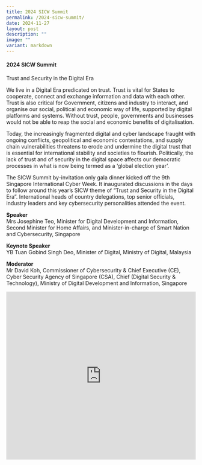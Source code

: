 ```yaml
---
title: 2024 SICW Summit
permalink: /2024-sicw-summit/
date: 2024-11-27
layout: post
description: ""
image: ""
variant: markdown
---
```

#### **2024 SICW Summit**

Trust and Security in the Digital Era

We live in a Digital Era predicated on trust. Trust is vital for States to cooperate, connect and exchange information and data with each other. Trust is also critical for Government, citizens and industry to interact, and organise our social, political and economic way of life, supported by digital platforms and systems. Without trust, people, governments and businesses would not be able to reap the social and economic benefits of digitalisation.

Today, the increasingly fragmented digital and cyber landscape fraught with ongoing conflicts, geopolitical and economic contestations, and supply chain vulnerabilities threatens to erode and undermine the digital trust that is essential for international stability and societies to flourish. Politically, the lack of trust and of security in the digital space affects our democratic processes in what is now being termed as a ‘global election year’.

The SICW Summit by-invitation only gala dinner kicked off the 9th Singapore International Cyber Week. It inaugurated discussions in the days to follow around this year’s SICW theme of “Trust and Security in the Digital Era”. International heads of country delegations, top senior officials, industry leaders and key cybersecurity personalities attended the event.

**Speaker**
<br>Mrs Josephine Teo, Minister for Digital Development and Information, Second Minister for Home Affairs, and Minister-in-charge of Smart Nation and Cybersecurity, Singapore

**Keynote Speaker**
<br>YB Tuan Gobind Singh Deo, Minister of Digital, Ministry of Digital, Malaysia

**Moderator**
<br>Mr David Koh, Commissioner of Cybersecurity &amp; Chief Executive (CE), Cyber Security Agency of Singapore (CSA), Chief (Digital Security &amp; Technology), Ministry of Digital Development and Information, Singapore

<iframe allowfullscreen="" allow="accelerometer; autoplay; clipboard-write; encrypted-media; gyroscope; picture-in-picture; web-share" frameborder="0" title="YouTube video player" src="https://www.youtube.com/embed/xX_vEd5D608?si=BzXw2qIrPRu2mwV9" width="100%" height="445"></iframe>